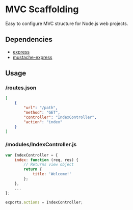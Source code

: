 # MVC Scaffolding

Easy to configure MVC structure for Node.js web projects.

## Dependencies

- [express](https://www.npmjs.org/package/express)
- [mustache-express](https://www.npmjs.org/package/mustache-express)

## Usage

### /routes.json
```json
[
    {
        "url": "/path",
        "method": "GET",
        "controller": "IndexController",
        "action": "index"
    }
]
```

### /modules/IndexController.js
```js
var IndexController = {
    index: function (req, res) {
        // Returns view object
        return {
            title: 'Welcome!'
        };
    },
    ...
};

exports.actions = IndexController;

```
